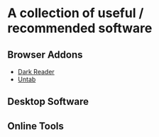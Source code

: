 # A collection of useful / recommended software

## Browser Addons
* [Dark Reader](https://github.com/darkreader/darkreader)
* [Untab](https://github.com/blenderskool/untab)

## Desktop Software


## Online Tools
